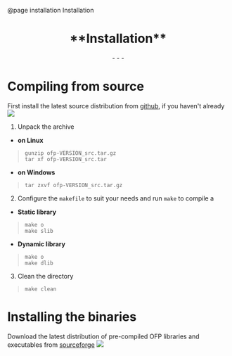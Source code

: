 @page installation Installation

<center>
	<H1>**Installation**</H1>
	- - -
</center>

# Compiling from source

First install the latest source distribution from <a href="https://github.com/kvbc/ofp" target="_blank">github</a>, if you haven't already
<a href="https://github.com/kvbc/ofp" target="_blank"><img src="github.png"></img></a>

1. Unpack the archive

  - **on Linux**
  > `gunzip ofp-VERSION_src.tar.gz`  
  > `tar xf ofp-VERSION_src.tar`

  - **on Windows**
  > `tar zxvf ofp-VERSION_src.tar.gz`

2. Configure the `makefile` to suit your needs and run `make` to compile a

  - **Static library**
  > `make o`  
  > `make slib`

  - **Dynamic library**
  > `make o`  
  > `make dlib`

3. Clean the directory
> `make clean`

# Installing the binaries

Download the latest distribution of pre-compiled OFP libraries and executables from <a href="https://sourceforge.net/projects/ofpbin/files" target="_blank">sourceforge</a>
<a href="https://sourceforge.net/projects/ofpbin" target="_blank"><img src="sourceforge.png"></img></a>